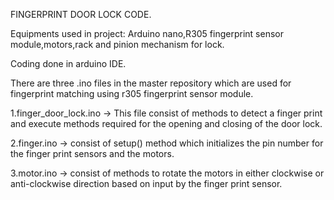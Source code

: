 FINGERPRINT DOOR LOCK CODE.

Equipments used in project: Arduino nano,R305 fingerprint sensor module,motors,rack and pinion mechanism for lock.

Coding done in arduino IDE.


There are three .ino files in the master repository which are used for fingerprint matching using r305 fingerprint sensor module.

1.finger_door_lock.ino -> This file consist of methods to detect a finger print and execute methods required for the opening and closing of the door lock.

2.finger.ino -> consist of setup() method which initializes the pin number for the finger print sensors and the motors.

3.motor.ino -> consist of methods to rotate the motors in either clockwise or anti-clockwise direction based on input by the finger print sensor.

